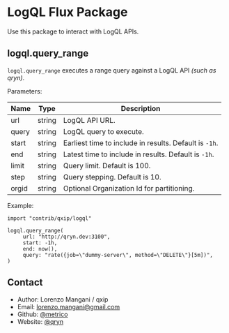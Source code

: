 # LogQL Flux Package

Use this package to interact with LogQL APIs.

## logql.query_range

`logql.query_range` executes a range query against a LogQL API _(such as qryn)_. 

Parameters:

| Name | Type | Description |
| ---- | ---- | ----------- |
| url | string | LogQL API URL. |
| query | string | LogQL query to execute. |
| start | string | Earliest time to include in results. Default is `-1h`. |
| end | string | Latest time to include in results. Default is `-1h`. |
| limit  | string | Query limit. Default is 100. |
| step  | string | Query stepping. Default is 10. |
| orgid  | string | Optional Organization Id for partitioning. |

Example:

```
import "contrib/qxip/logql"

logql.query_range(
     url: "http://qryn.dev:3100",
     start: -1h,
     end: now(),
     query: "rate({job=\"dummy-server\", method=\"DELETE\"}[5m])",
)
```


## Contact

- Author: Lorenzo Mangani / qxip 
- Email: lorenzo.mangani@gmail.com
- Github: [@metrico](https://github.com/metrico)
- Website: [@qryn](https://qryn.dev)
